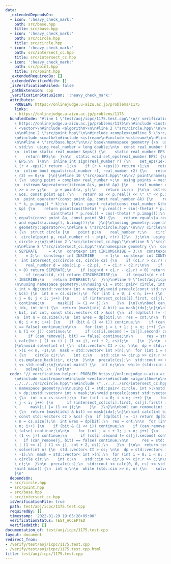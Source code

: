 ```yaml
---
data:
  _extendedDependsOn:
  - icon: ':heavy_check_mark:'
    path: src/base.hpp
    title: src/base.hpp
  - icon: ':heavy_check_mark:'
    path: src/circle.hpp
    title: src/circle.hpp
  - icon: ':heavy_check_mark:'
    path: src/intersect_cc.hpp
    title: src/intersect_cc.hpp
  - icon: ':heavy_check_mark:'
    path: src/point.hpp
    title: src/point.hpp
  _extendedRequiredBy: []
  _extendedVerifiedWith: []
  _isVerificationFailed: false
  _pathExtension: cpp
  _verificationStatusIcon: ':heavy_check_mark:'
  attributes:
    PROBLEM: https://onlinejudge.u-aizu.ac.jp/problems/1175
    links:
    - https://onlinejudge.u-aizu.ac.jp/problems/1175
  bundledCode: "#line 1 \"test/aoj/icpc/1175.test.cpp\"\n// verification-helper: PROBLEM\
    \ https://onlinejudge.u-aizu.ac.jp/problems/1175\n\n#include <iostream>\n#include\
    \ <vector>\n#include <algorithm>\n\n#line 2 \"src/circle.hpp\"\n\n#line 4 \"src/circle.hpp\"\
    \n\n#line 2 \"src/point.hpp\"\n\n#include <complex>\n#line 5 \"src/point.hpp\"\
    \n#include <cmath>\n#include <istream>\n#include <ostream>\n\n#line 2 \"src/base.hpp\"\
    \n\n#line 4 \"src/base.hpp\"\n\n// base\nnamespace geometry {\n  using namespace\
    \ std;\n  using real_number = long double;\n\n  const real_number PI = acosl(-1);\n\
    \n  inline static real_number &eps() {\n    static real_number EPS = 1e-10;\n\
    \    return EPS;\n  }\n\n  static void set_eps(real_number EPS) {\n    eps() =\
    \ EPS;\n  }\n\n  inline int sign(real_number r) {\n    set_eps(1e-10);\n    if\
    \ (r < -eps()) return -1;\n    if (r > +eps()) return +1;\n    return 0;\n  }\n\
    \n  inline bool equals(real_number r1, real_number r2) {\n    return sign(r1 -\
    \ r2) == 0;\n  }\n}\n#line 10 \"src/point.hpp\"\n\n// point\nnamespace geometry\
    \ {\n  using point = complex< real_number >;\n  using points = vector< point >;\n\
    \n  istream &operator>>(istream &is, point &p) {\n    real_number x, y;\n    is\
    \ >> x >> y;\n    p = point(x, y);\n    return is;\n  }\n\n  ostream &operator<<(ostream\
    \ &os, const point &p) {\n    return os << p.real() << \" \" << p.imag();\n  }\n\
    \n  point operator*(const point &p, const real_number &k) {\n    return point(p.real()\
    \ * k, p.imag() * k);\n  }\n\n  point rotate(const real_number &theta, const point\
    \ &p) {\n    return point(cos(theta) * p.real() + sin(-theta) * p.imag(),\n  \
    \               sin(theta) * p.real() + cos(-theta) * p.imag());\n  }\n\n  bool\
    \ equals(const point &a, const point &b) {\n    return equals(a.real(), b.real())\
    \ and equals(a.imag(), b.imag());\n  }\n}\n\nusing geometry::operator>>;\nusing\
    \ geometry::operator<<;\n#line 6 \"src/circle.hpp\"\n\n// circle\nnamespace geometry\
    \ {\n  struct circle {\n    point p;\n    real_number r;\n    circle() {}\n  \
    \  circle(point p, real_number r) : p(p), r(r) {}\n  };\n\n  using circles = vector<\
    \ circle >;\n}\n#line 2 \"src/intersect_cc.hpp\"\n\n#line 5 \"src/intersect_cc.hpp\"\
    \n\n#line 8 \"src/intersect_cc.hpp\"\n\nnamespace geometry {\n  constexpr int\
    \ SEPERATE     = 4;\n  constexpr int CIRCUMSCRIBE = 3;\n  constexpr int INTERSECT\
    \    = 2;\n  constexpr int INSCRIBE     = 1;\n  constexpr int CONTAIN      = 0;\n\
    \  int intersect_cc(circle c1, circle c2) {\n    if (c1.r > c2.r) swap(c1, c2);\n\
    \    real_number d = abs(c1.p - c2.p), r = c1.r + c2.r;\n\n    if (sign(d - r)\
    \ > 0) return SEPERATE;\n    if (sign(d + c1.r - c2.r) < 0) return CONTAIN;\n\
    \    if (equals(d, r)) return CIRCUMSCRIBE;\n    if (equals(d + c1.r, c2.r)) return\
    \ INSCRIBE;\n    return INTERSECT;\n  }\n}\n#line 9 \"test/aoj/icpc/1175.test.cpp\"\
    \n\nusing namespace geometry;\n\nusing CI = std::pair< circle, int >;\nstd::vector<\
    \ int > dp;\nstd::vector< int > mask;\n\nvoid precalc(const std::vector< CI >\
    \ &cs) {\n  int n = cs.size();\n  for (int i = 0; i < n; i++) {\n    for (int\
    \ j = 0; j < i; j++) {\n      if (intersect_cc(cs[i].first, cs[j].first) >= 3)\
    \ continue;\n      mask[i] |= (1 << j);\n    }\n  }\n}\n\nbool can_remove(int\
    \ idx, int bit) {\n  return (mask[idx] & bit) == mask[idx];\n}\n\nint calc(int\
    \ bit, int cnt, const std::vector< CI > &cs) {\n  if (dp[bit] != -1) return dp[bit];\n\
    \n  int n = cs.size();\n  int &res = dp[bit];\n  res = cnt;\n\n  for (int i =\
    \ 0; i < n; i++) {\n    if (bit & (1 << i)) continue;\n    if (can_remove(i, bit)\
    \ == false) continue;\n\n\n    for (int j = i + 1; j < n; j++) {\n      if (bit\
    \ & (1 << j)) continue;\n      if (cs[i].second != cs[j].second) continue;\n \
    \     if (can_remove(j, bit) == false) continue;\n\n      res = std::max(res,\
    \ calc(bit | (1 << i) | (1 << j), cnt + 2, cs));\n    }\n  }\n\n  return res;\n\
    }\n\nvoid solve(int n) {\n  std::vector< CI > cs; \n\n  dp = std::vector< int\
    \ >(1 << n, -1);\n  mask = std::vector< int >(n);\n  for (int i = 0; i < n; i++)\
    \ {\n    circle cir;\n    int c;\n    std::cin >> cir.p >> cir.r >> c;\n\n   \
    \ cs.emplace_back(cir, c);\n  }\n\n  precalc(cs);\n  std::cout << calc(0, 0, cs)\
    \ << std::endl;\n}\n\nint main() {\n  int n;\n\n  while (std::cin >> n, n) {\n\
    \    solve(n);\n  }\n}\n"
  code: "// verification-helper: PROBLEM https://onlinejudge.u-aizu.ac.jp/problems/1175\n\
    \n#include <iostream>\n#include <vector>\n#include <algorithm>\n\n#include \"\
    ../../../src/circle.hpp\"\n#include \"../../../src/intersect_cc.hpp\"\n\nusing\
    \ namespace geometry;\n\nusing CI = std::pair< circle, int >;\nstd::vector< int\
    \ > dp;\nstd::vector< int > mask;\n\nvoid precalc(const std::vector< CI > &cs)\
    \ {\n  int n = cs.size();\n  for (int i = 0; i < n; i++) {\n    for (int j = 0;\
    \ j < i; j++) {\n      if (intersect_cc(cs[i].first, cs[j].first) >= 3) continue;\n\
    \      mask[i] |= (1 << j);\n    }\n  }\n}\n\nbool can_remove(int idx, int bit)\
    \ {\n  return (mask[idx] & bit) == mask[idx];\n}\n\nint calc(int bit, int cnt,\
    \ const std::vector< CI > &cs) {\n  if (dp[bit] != -1) return dp[bit];\n\n  int\
    \ n = cs.size();\n  int &res = dp[bit];\n  res = cnt;\n\n  for (int i = 0; i <\
    \ n; i++) {\n    if (bit & (1 << i)) continue;\n    if (can_remove(i, bit) ==\
    \ false) continue;\n\n\n    for (int j = i + 1; j < n; j++) {\n      if (bit &\
    \ (1 << j)) continue;\n      if (cs[i].second != cs[j].second) continue;\n   \
    \   if (can_remove(j, bit) == false) continue;\n\n      res = std::max(res, calc(bit\
    \ | (1 << i) | (1 << j), cnt + 2, cs));\n    }\n  }\n\n  return res;\n}\n\nvoid\
    \ solve(int n) {\n  std::vector< CI > cs; \n\n  dp = std::vector< int >(1 << n,\
    \ -1);\n  mask = std::vector< int >(n);\n  for (int i = 0; i < n; i++) {\n   \
    \ circle cir;\n    int c;\n    std::cin >> cir.p >> cir.r >> c;\n\n    cs.emplace_back(cir,\
    \ c);\n  }\n\n  precalc(cs);\n  std::cout << calc(0, 0, cs) << std::endl;\n}\n\
    \nint main() {\n  int n;\n\n  while (std::cin >> n, n) {\n    solve(n);\n  }\n\
    }\n"
  dependsOn:
  - src/circle.hpp
  - src/point.hpp
  - src/base.hpp
  - src/intersect_cc.hpp
  isVerificationFile: true
  path: test/aoj/icpc/1175.test.cpp
  requiredBy: []
  timestamp: '2022-01-29 19:05:28+09:00'
  verificationStatus: TEST_ACCEPTED
  verifiedWith: []
documentation_of: test/aoj/icpc/1175.test.cpp
layout: document
redirect_from:
- /verify/test/aoj/icpc/1175.test.cpp
- /verify/test/aoj/icpc/1175.test.cpp.html
title: test/aoj/icpc/1175.test.cpp
---
```

